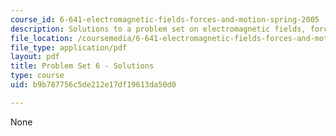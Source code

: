```yaml
---
course_id: 6-641-electromagnetic-fields-forces-and-motion-spring-2005
description: Solutions to a problem set on electromagnetic fields, forces, and motion.
file_location: /coursemedia/6-641-electromagnetic-fields-forces-and-motion-spring-2005/b9b787756c5de212e17df19613da50d0_05_ps06_sol.pdf
file_type: application/pdf
layout: pdf
title: Problem Set 6 - Solutions
type: course
uid: b9b787756c5de212e17df19613da50d0

---
```

None